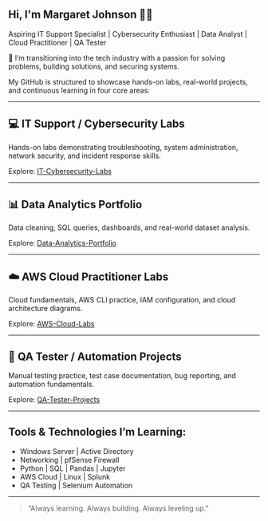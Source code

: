 ## Hi, I'm Margaret Johnson 👋🏽  

Aspiring IT Support Specialist | Cybersecurity Enthusiast | Data Analyst | Cloud Practitioner | QA Tester  

🚀 I’m transitioning into the tech industry with a passion for solving problems, building solutions, and securing systems.

My GitHub is structured to showcase hands-on labs, real-world projects, and continuous learning in four core areas:

---

## 💻 IT Support / Cybersecurity Labs
Hands-on labs demonstrating troubleshooting, system administration, network security, and incident response skills.

Explore: [IT-Cybersecurity-Labs](https://github.com/Margaret-Johnson-ai/IT-Cybersecurity-Labs)

---

## 📊 Data Analytics Portfolio
Data cleaning, SQL queries, dashboards, and real-world dataset analysis.

Explore: [Data-Analytics-Portfolio](https://github.com/Margaret-Johnson-ai/Data-Analytics-Portfolio)

---

## ☁️ AWS Cloud Practitioner Labs
Cloud fundamentals, AWS CLI practice, IAM configuration, and cloud architecture diagrams.

Explore: [AWS-Cloud-Labs](https://github.com/Margaret-Johnson-ai/AWS-Cloud-Labs)

---

## 🧪 QA Tester / Automation Projects
Manual testing practice, test case documentation, bug reporting, and automation fundamentals.

Explore: [QA-Tester-Projects](https://github.com/Margaret-Johnson-ai/QA-Tester-Projects)

---

## Tools & Technologies I’m Learning:
- Windows Server | Active Directory  
- Networking | pfSense Firewall  
- Python | SQL | Pandas | Jupyter  
- AWS Cloud | Linux | Splunk  
- QA Testing | Selenium Automation  

---

> “Always learning. Always building. Always leveling up.” 

